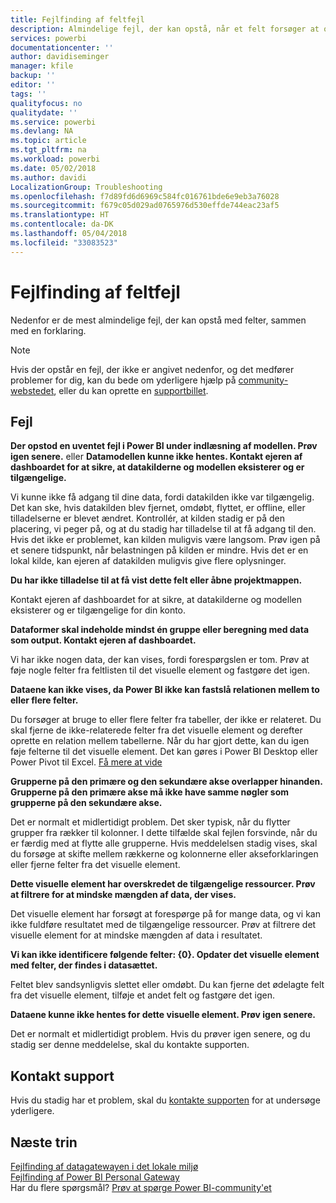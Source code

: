 ```yaml
---
title: Fejlfinding af feltfejl
description: Almindelige fejl, der kan opstå, når et felt forsøger at opdatere
services: powerbi
documentationcenter: ''
author: davidiseminger
manager: kfile
backup: ''
editor: ''
tags: ''
qualityfocus: no
qualitydate: ''
ms.service: powerbi
ms.devlang: NA
ms.topic: article
ms.tgt_pltfrm: na
ms.workload: powerbi
ms.date: 05/02/2018
ms.author: davidi
LocalizationGroup: Troubleshooting
ms.openlocfilehash: f7d89fd6d6969c584fc016761bde6e9eb3a76028
ms.sourcegitcommit: f679c05d029ad0765976d530effde744eac23af5
ms.translationtype: HT
ms.contentlocale: da-DK
ms.lasthandoff: 05/04/2018
ms.locfileid: "33083523"
---
```

# <a name="troubleshooting-tile-errors"></a>Fejlfinding af feltfejl
Nedenfor er de mest almindelige fejl, der kan opstå med felter, sammen med en forklaring.

> [!NOTE]
> Hvis der opstår en fejl, der ikke er angivet nedenfor, og det medfører problemer for dig, kan du bede om yderligere hjælp på [community-webstedet](http://community.powerbi.com/), eller du kan oprette en [supportbillet](https://powerbi.microsoft.com/support/).
> 
> 

## <a name="errors"></a>Fejl
**Der opstod en uventet fejl i Power BI under indlæsning af modellen. Prøv igen senere.**
eller **Datamodellen kunne ikke hentes. Kontakt ejeren af dashboardet for at sikre, at datakilderne og modellen eksisterer og er tilgængelige.**

Vi kunne ikke få adgang til dine data, fordi datakilden ikke var tilgængelig. Det kan ske, hvis datakilden blev fjernet, omdøbt, flyttet, er offline, eller tilladelserne er blevet ændret. Kontrollér, at kilden stadig er på den placering, vi peger på, og at du stadig har tilladelse til at få adgang til den. Hvis det ikke er problemet, kan kilden muligvis være langsom. Prøv igen på et senere tidspunkt, når belastningen på kilden er mindre. Hvis det er en lokal kilde, kan ejeren af datakilden muligvis give flere oplysninger.

**Du har ikke tilladelse til at få vist dette felt eller åbne projektmappen.**

Kontakt ejeren af dashboardet for at sikre, at datakilderne og modellen eksisterer og er tilgængelige for din konto.

**Dataformer skal indeholde mindst én gruppe eller beregning med data som output. Kontakt ejeren af dashboardet.**

Vi har ikke nogen data, der kan vises, fordi forespørgslen er tom. Prøv at føje nogle felter fra feltlisten til det visuelle element og fastgøre det igen.

**Dataene kan ikke vises, da Power BI ikke kan fastslå relationen mellem to eller flere felter.**

Du forsøger at bruge to eller flere felter fra tabeller, der ikke er relateret. Du skal fjerne de ikke-relaterede felter fra det visuelle element og derefter oprette en relation mellem tabellerne. Når du har gjort dette, kan du igen føje felterne til det visuelle element. Det kan gøres i Power BI Desktop eller Power Pivot til Excel. [Få mere at vide](desktop-create-and-manage-relationships.md)

**Grupperne på den primære og den sekundære akse overlapper hinanden. Grupperne på den primære akse må ikke have samme nøgler som grupperne på den sekundære akse.**

Det er normalt et midlertidigt problem. Det sker typisk, når du flytter grupper fra rækker til kolonner. I dette tilfælde skal fejlen forsvinde, når du er færdig med at flytte alle grupperne. Hvis meddelelsen stadig vises, skal du forsøge at skifte mellem rækkerne og kolonnerne eller akseforklaringen eller fjerne felter fra det visuelle element.  

**Dette visuelle element har overskredet de tilgængelige ressourcer. Prøv at filtrere for at mindske mængden af data, der vises.**

Det visuelle element har forsøgt at forespørge på for mange data, og vi kan ikke fuldføre resultatet med de tilgængelige ressourcer. Prøv at filtrere det visuelle element for at mindske mængden af data i resultatet.

**Vi kan ikke identificere følgende felter: {0}. Opdater det visuelle element med felter, der findes i datasættet.**

Feltet blev sandsynligvis slettet eller omdøbt. Du kan fjerne det ødelagte felt fra det visuelle element, tilføje et andet felt og fastgøre det igen.

**Dataene kunne ikke hentes for dette visuelle element. Prøv igen senere.**

Det er normalt et midlertidigt problem. Hvis du prøver igen senere, og du stadig ser denne meddelelse, skal du kontakte supporten.

## <a name="contact-support"></a>Kontakt support
Hvis du stadig har et problem, skal du [kontakte supporten](https://support.powerbi.com) for at undersøge yderligere.

## <a name="next-steps"></a>Næste trin
[Fejlfinding af datagatewayen i det lokale miljø](service-gateway-onprem-tshoot.md)  
[Fejlfinding af Power BI Personal Gateway](service-admin-troubleshooting-power-bi-personal-gateway.md)  
Har du flere spørgsmål? [Prøv at spørge Power BI-community'et](http://community.powerbi.com/)


